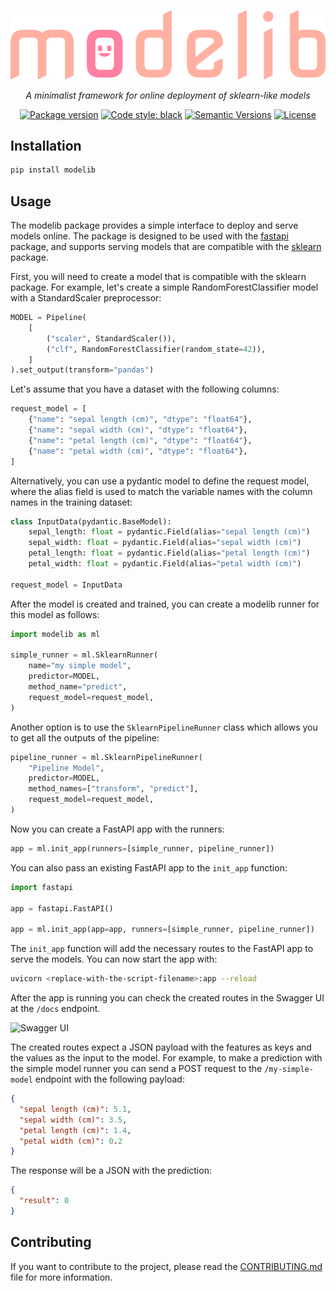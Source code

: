 <p align="center">
  <a href="https://github.com/pier-digital/modelib"><img src="https://raw.githubusercontent.com/pier-digital/modelib/main/images/logo.png" alt="modelib"></a>
</p>
<p align="center">
    <em>A minimalist framework for online deployment of sklearn-like models</em>
</p>

<div align="center">

[![Package version](https://img.shields.io/pypi/v/modelib?color=%2334D058&label=pypi%20package)](https://pypi.org/project/modelib/)
[![Code style: black](https://img.shields.io/badge/code%20style-black-000000.svg)](https://github.com/psf/black)
[![Semantic Versions](https://img.shields.io/badge/%20%20%F0%9F%93%A6%F0%9F%9A%80-semantic--versions-e10079.svg)](https://github.com/pier-digital/modelib/releases)
[![License](https://img.shields.io/github/license/pier-digital/modelib)](https://github.com/pier-digital/modelib/blob/main/LICENSE)

</div>

## Installation

```bash
pip install modelib
```

## Usage

The modelib package provides a simple interface to deploy and serve models online. The package is designed to be used with the [fastapi](https://fastapi.tiangolo.com/) package, and supports serving models that are compatible with the [sklearn](https://scikit-learn.org/stable/) package.

First, you will need to create a model that is compatible with the sklearn package. For example, let's create a simple RandomForestClassifier model with a StandardScaler preprocessor:

```python
MODEL = Pipeline(
    [
        ("scaler", StandardScaler()),
        ("clf", RandomForestClassifier(random_state=42)),
    ]
).set_output(transform="pandas")
```

Let's assume that you have a dataset with the following columns:

```python
request_model = [
    {"name": "sepal length (cm)", "dtype": "float64"},
    {"name": "sepal width (cm)", "dtype": "float64"},
    {"name": "petal length (cm)", "dtype": "float64"},
    {"name": "petal width (cm)", "dtype": "float64"},
]
```

Alternatively, you can use a pydantic model to define the request model, where the alias field is used to match the variable names with the column names in the training dataset:

```python
class InputData(pydantic.BaseModel):
    sepal_length: float = pydantic.Field(alias="sepal length (cm)")
    sepal_width: float = pydantic.Field(alias="sepal width (cm)")
    petal_length: float = pydantic.Field(alias="petal length (cm)")
    petal_width: float = pydantic.Field(alias="petal width (cm)")

request_model = InputData
```

After the model is created and trained, you can create a modelib runner for this model as follows:

```python
import modelib as ml

simple_runner = ml.SklearnRunner(
    name="my simple model",
    predictor=MODEL,
    method_name="predict",
    request_model=request_model,
)
```

Another option is to use the `SklearnPipelineRunner` class which allows you to get all the outputs of the pipeline:

```python
pipeline_runner = ml.SklearnPipelineRunner(
    "Pipeline Model",
    predictor=MODEL,
    method_names=["transform", "predict"],
    request_model=request_model,
)
```

Now you can create a FastAPI app with the runners:

```python
app = ml.init_app(runners=[simple_runner, pipeline_runner])
```

You can also pass an existing FastAPI app to the `init_app` function:

```python
import fastapi

app = fastapi.FastAPI()

app = ml.init_app(app=app, runners=[simple_runner, pipeline_runner])
```

The `init_app` function will add the necessary routes to the FastAPI app to serve the models. You can now start the app with:

```bash
uvicorn <replace-with-the-script-filename>:app --reload
```

After the app is running you can check the created routes in the Swagger UI at the `/docs` endpoint.

![Swagger UI](images/swagger.png)

The created routes expect a JSON payload with the features as keys and the values as the input to the model. For example, to make a prediction with the simple model runner you can send a POST request to the `/my-simple-model` endpoint with the following payload:

```json
{
  "sepal length (cm)": 5.1,
  "sepal width (cm)": 3.5,
  "petal length (cm)": 1.4,
  "petal width (cm)": 0.2
}
```

The response will be a JSON with the prediction:

```json
{
  "result": 0
}
```

## Contributing

If you want to contribute to the project, please read the [CONTRIBUTING.md](CONTRIBUTING.md) file for more information.
